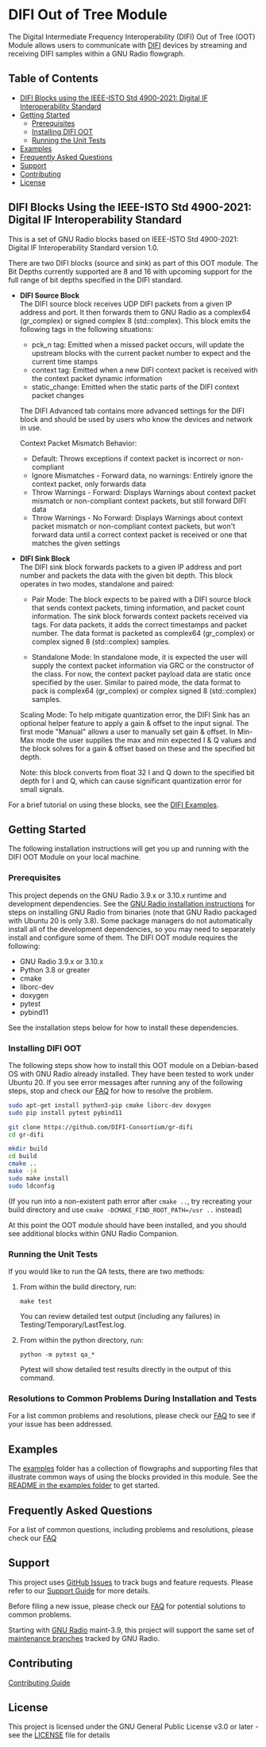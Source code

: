 # DIFI Out of Tree Module

The Digital Intermediate Frequency Interoperability (DIFI) Out of Tree (OOT) Module allows users to communicate with [DIFI](https://dificonsortium.org/about/) devices by streaming and receiving DIFI samples within a GNU Radio flowgraph.


## Table of Contents
- [DIFI Blocks using the IEEE-ISTO Std 4900-2021: Digital IF Interoperability Standard](#difi-blocks-using-the-ieee-isto-std-4900-2021-digital-if-interoperability-standard)
- [Getting Started](#getting-started)
  - [Prerequisites](#prerequisites)
  - [Installing DIFI OOT](#installing-difi-oot)
  - [Running the Unit Tests](#running-the-unit-tests)
- [Examples](#examples)
- [Frequently Asked Questions](#frequently-asked-questions)
- [Support](#support)
- [Contributing](#contributing)
- [License](#license)

## DIFI Blocks Using the IEEE-ISTO Std 4900-2021: Digital IF Interoperability Standard
This is a set of GNU Radio blocks based on IEEE-ISTO Std 4900-2021: Digital IF Interoperability Standard version 1.0.

There are two DIFI blocks (source and sink) as part of this OOT module. The Bit Depths currently supported are 8 and 16 with upcoming support for the full range of bit depths specified in the DIFI standard.

 * __DIFI Source Block__\
	The DIFI source block receives UDP DIFI packets from a given IP address and port. It then forwards them to GNU Radio as a complex64 (gr_complex) or signed complex 8 (std::complex<char>).
	This block emits the following tags in the following situations:
	  - pck_n tag: Emitted when a missed packet occurs, will update the upstream blocks with the current packet number to expect and the current time stamps
	  - context tag: Emitted when a new DIFI context packet is received with the context packet dynamic information
	  - static_change: Emitted when the static parts of the DIFI context packet changes

    The DIFI Advanced tab contains more advanced settings for the DIFI block and should be used by users who know the devices and network in use.

   Context Packet Mismatch Behavior:
      - Default: Throws exceptions if context packet is incorrect or non-compliant
      - Ignore Mismatches - Forward data, no warnings: Entirely ignore the context packet, only forwards data
      - Throw Warnings - Forward: Displays Warnings about context packet mismatch or non-compliant context packets, but still forward DIFI data
      - Throw Warnings - No Forward: Displays Warnings about context packet mismatch or non-compliant context packets, but won't forward data until a correct context packet is received or one that matches the given settings

 * __DIFI Sink Block__\
	The DIFI sink block forwards packets to a given IP address and port number and packets the data with the given bit depth. This block operates in two modes, standalone and paired:

	- Pair Mode: The block expects to be paired with a DIFI source block that sends context packets, timing information, and packet count information. The sink block forwards context packets received via tags. For data packets, it adds the correct timestamps and packet number. The data format is packeted as complex64 (gr_complex) or complex signed 8 (std::complex<char>) samples.

	- Standalone Mode: In standalone mode, it is expected the user will supply the context packet information via GRC or the constructor of the class. For now, the context packet payload data are static once specified by the user. Similar to paired mode, the data format to pack is complex64 (gr_complex) or complex signed 8 (std::complex<char>) samples.

	Scaling Mode: To help mitigate quantization error, the DIFI Sink has an optional helper feature to apply a gain & offset to the input signal. The first mode "Manual" allows a user to manually set gain & offset. In Min-Max mode the user supplies the max and min expected I & Q values and the block solves for a gain & offset based on these and the specified bit depth.

	Note: this block converts from float 32 I and Q down to the specified bit depth for I and Q, which can cause significant quantization error for small signals.

For a brief tutorial on using these blocks, see the [DIFI Examples](./examples/README.md#difi-examples).


## Getting Started

The following installation instructions will get you up and running with the DIFI OOT Module on your local machine.

### Prerequisites
This project depends on the GNU Radio 3.9.x or 3.10.x runtime and development dependencies. See the [GNU Radio installation instructions](https://wiki.gnuradio.org/index.php/InstallingGR#From_Binaries) for steps on
installing GNU Radio from binaries (note that GNU Radio packaged with Ubuntu 20 is only 3.8). Some package managers do not automatically install all of the development dependencies,
so you may need to separately install and configure some of them. The DIFI OOT module requires the following:

- GNU Radio 3.9.x or 3.10.x
- Python 3.8 or greater
- cmake
- liborc-dev
- doxygen
- pytest
- pybind11

See the installation steps below for how to install these dependencies.

### Installing DIFI OOT

The following steps show how to install this OOT module on a Debian-based OS with GNU Radio already installed.  They have been tested to work under Ubuntu 20.  If you see error messages after running any of the following steps, stop and check our [FAQ](./docs/FAQ.md) for how to
resolve the problem.

```bash
sudo apt-get install python3-pip cmake liborc-dev doxygen
sudo pip install pytest pybind11

git clone https://github.com/DIFI-Consortium/gr-difi
cd gr-difi

mkdir build
cd build
cmake ..
make -j4
sudo make install
sudo ldconfig
```

(If you run into a non-existent path error after `cmake ..`, try recreating your build directory and use `cmake -DCMAKE_FIND_ROOT_PATH=/usr ..` instead)

At this point the OOT module should have been installed, and you should see additional blocks within GNU Radio Companion.

### Running the Unit Tests
If you would like to run the QA tests, there are two methods:
 1. From within the build directory, run:
    ```
    make test
    ```

    You can review detailed test output (including any failures) in Testing/Temporary/LastTest.log.

 2. From within the python directory, run:
    ```
    python -m pytest qa_*
    ```

    Pytest will show detailed test results directly in the output of this command.

### Resolutions to Common Problems During Installation and Tests
For a list common problems and resolutions, please check our [FAQ](./docs/FAQ.md) to see if your issue has been addressed.

## Examples
The [examples](./examples) folder has a collection of flowgraphs and supporting files that illustrate common ways of
using the blocks provided in this module. See the [README in the examples folder](./examples/README.md) to get started.



## Frequently Asked Questions
For a list of common questions, including problems and resolutions, please check our [FAQ](./docs/FAQ.md)

## Support

This project uses [GitHub Issues](https://github.com/microsoft/gr-difi/issues) to track bugs and feature requests. Please refer to our [Support Guide](SUPPORT.md#how-to-file-issues-and-get-help) for more details.

Before filing a new issue, please check our [FAQ](./docs/FAQ.md) for potential solutions to common problems.

Starting with [GNU Radio](https://github.com/gnuradio/gnuradio) maint-3.9, this project will support the same set of [maintenance branches](https://github.com/gnuradio/gnuradio/branches) tracked by GNU Radio.

## Contributing

[Contributing Guide](./CONTRIBUTING.md)

## License

This project is licensed under the GNU General Public License v3.0 or later - see the [LICENSE](LICENSE.txt) file for details
